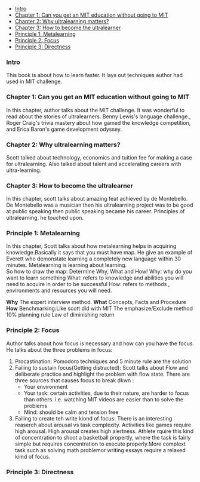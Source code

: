- [Intro](#intro)
- [Chapter 1: Can you get an MIT education without going to MIT](#chapter-1-can-you-get-an-mit-education-without-going-to-mit)
- [Chapter 2: Why ultralearning matters?](#chapter-2-why-ultralearning-matters)
- [Chapter 3: How to become the ultralearner](#chapter-3-how-to-become-the-ultralearner)
- [Principle 1: Metalearning](#principle-1-metalearning)
- [Principle 2: Focus](#principle-2-focus)
- [Principle 3: Directness](#principle-3-directness)


### Intro
This book is about how to learn faster. It lays out techniques author had used in MIT challenge. 


### Chapter 1: Can you get an MIT education without going to MIT 
In this chapter, author talks about the MIT challenge. It was wonderful to read about the stories of ultralearners. Benny Lewis's language challenge., Roger Craig's trivia mastery about how gamed the knowledge competition, and Erica Baron's game development odyssey. 

### Chapter 2: Why ultralearning matters?
Scott talked about technology, economics and tuition fee for making a case for ultralearning. Also talked about talent and accelerating careers with ultra-learning.

### Chapter 3: How to become the ultralearner
In this chapter, scott talks about amazing feat achieved by de Montebello. De Montebello was a musician then his ultralearning project was to be good at public speaking then public speaking became his career.
Principles of ultralearning, he touched upon.

### Principle 1: Metalearning
In this chapter, Scott talks about how metalearning helps in acquiring knowledge.Basically it says that you must have map. He give an example of Everett who demonstate learning a completely new language within 30 minutes. Metalearning is learning about learning.   
So how to draw the map:
Determine Why, What and How!
Why: why do you want to learn something
What: refers to knowledge and abilities you will need to acquire in order to be successful
How: refers to methods , environments and resources you will need.

**Why**
The expert interview method. 
**What**
Concepts, Facts and Procedure
**How**
Benchmarking:Like scott did with MIT
The emphasize/Exclude method 
10% planning rule
Law of diminishing return

### Principle 2: Focus
Author talks about how focus is necessary and how can you have the focus. He talks about the three problems in focus:  
1. Procastination: Pomodoro techniques and 5 minute rule are the solution
2. Failing to sustain focus(Getting distracted): Scott talks about Flow and deliberate practice and highlight the problem with flow state. There are three sources that causes focus to break dkwn :
   - Your environment
   - Your task: certain activities, due to their nature, are harder to focus than others. i.e. watching MIT videos are easier than to solve the problems
   - Mind: should be calm and tension free  
3. Failing to create teh write kiond of focus: There is an interesting reaserch about arousal vs task complexity. Activities like games require high arousal. High arousal creates high alertness. Athlete rquire this kind of concentration to shoot a basketball propertly, where the task is fairly simple but requires concentration to execute properly.More complext task such as solving math problemor writing essays require a relaxed kimd of focus.

### Principle 3: Directness













































































































